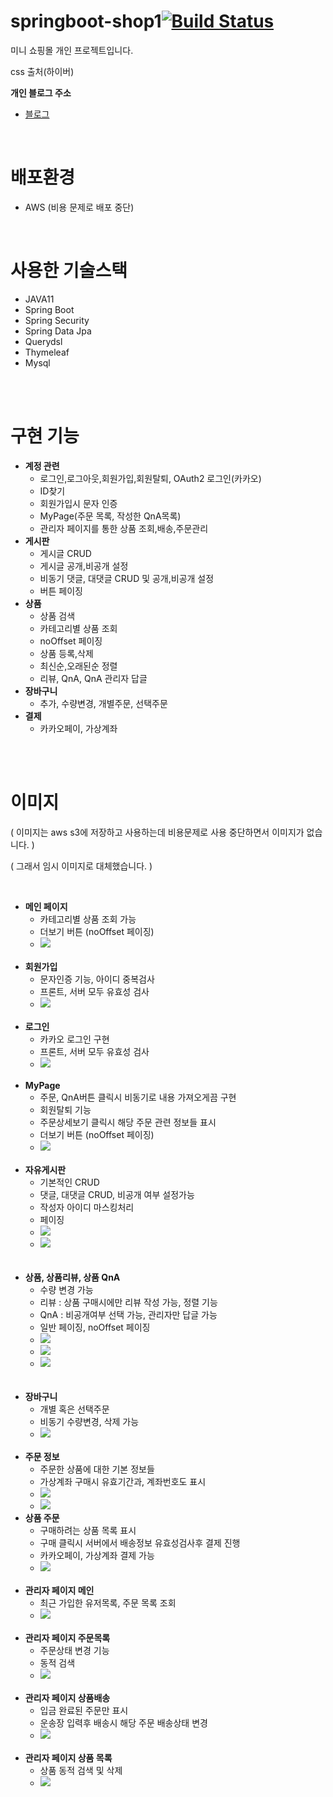 # springboot-shop1[![Build Status](https://app.travis-ci.com/Willbbik/springboot-shop1.svg?token=1bwEC37snuxQCAFWRAxt&branch=master)](https://app.travis-ci.com/Willbbik/springboot-shop1)

<p>미니 쇼핑몰 개인 프로젝트입니다.</p>
<p> css 출처(하이버) </p>
<div>
    <strong>개인 블로그 주소</strong>
    <ul>
        <li><a href="https://clear-clouds.tistory.com">블로그</a></li>
    </ul>
</div>

<br/>

<h1>배포환경</h1>
<div>
    <ul>
        <li>AWS (비용 문제로 배포 중단)</li>
    </ul>
</div>
<br/>
<h1>사용한 기술스택</h1>
<div>
    <ul>
        <li>JAVA11</li>
        <li>Spring Boot</li>
        <li>Spring Security</li>
        <li>Spring Data Jpa</li>
        <li>Querydsl</li>
        <li>Thymeleaf</li>
        <li>Mysql</li>
    </ul>
</div>
<br/>
<br/>
<h1>구현 기능</h1>
<div>
    <ul>
        <li>
            <strong>계정 관련</strong>
            <ul>
                <li>로그인,로그아웃,회원가입,회원탈퇴, OAuth2 로그인(카카오)</li>
                <li>ID찾기</li>
                <li>회원가입시 문자 인증</li>
                <li>MyPage(주문 목록, 작성한 QnA목록)</li>
                <li>관리자 페이지를 통한 상품 조회,배송,주문관리</li>
            </ul>
        </li>
        <li>
            <strong>게시판</strong>
            <ul>
                <li>게시글 CRUD</li>
                <li>게시글 공개,비공개 설정</li>
                <li>비동기 댓글, 대댓글 CRUD 및 공개,비공개 설정</li>
                <li>버튼 페이징</li>
            </ul>
        </li>
        <li>
            <strong>상품</strong>
            <ul>
                <li>상품 검색</li>
                <li>카테고리별 상품 조회</li>
                <li>noOffset 페이징</li>
                <li>상품 등록,삭제</li>
                <li>최신순,오래된순 정렬</li>
                <li>리뷰, QnA, QnA 관리자 답글</li>
            </ul>
        </li>
        <li>
            <strong>장바구니</strong>
            <ul>
                <li>추가, 수량변경, 개별주문, 선택주문</li>
            </ul>
        </li>
        <li>
            <strong>결제</strong>
            <ul>
                <li>카카오페이, 가상계좌</li>
            </ul>
        </li>
    </ul>
</div>
<br/>
<br/>
<h1>이미지</h1>
<p>( 이미지는 aws s3에 저장하고 사용하는데 비용문제로 사용 중단하면서 이미지가 없습니다. )</p>
<p>( 그래서 임시 이미지로 대체했습니다. )</p>
<br/>
<div>
    <ul>
        <li>
            <strong>메인 페이지</strong>
            <ul>
                <li>카테고리별 상품 조회 가능</li>
                <li>더보기 버튼 (noOffset 페이징)</li>
                <li>
                    <img src="https://user-images.githubusercontent.com/89326946/150293655-aaabd2a8-0587-4966-8440-7b150b2d5b80.png">
                </li>
            </ul>
        </li>
        <br/>
        <li>
            <strong>회원가입</strong>
            <ul>
                <li>문자인증 기능, 아이디 중복검사</li>
                <li>프론트, 서버 모두 유효성 검사</li>
                <li>
                    <img src="https://user-images.githubusercontent.com/89326946/150129225-9668ed2b-21ea-4f2d-87f5-d25ceeda701f.png ">
                </li>
            </ul>
        </li>
        <br/>
        <li>
            <strong>로그인</strong>
            <ul>
                <li>카카오 로그인 구현</li>
                <li>프론트, 서버 모두 유효성 검사</li>
                <li>
                    <img src="https://user-images.githubusercontent.com/89326946/150129246-d77023e6-d76b-4950-af5b-b0f1523dd198.png">
                </li>
            </ul>
        </li>
        <br/>
        <li>
            <strong>MyPage</strong>
            <ul>
                <li>주문, QnA버튼 클릭시 비동기로 내용 가져오게끔 구현</li>
                <li>회원탈퇴 기능</li>
                <li>주문상세보기 클릭시 해당 주문 관련 정보들 표시</li>
                <li>더보기 버튼 (noOffset 페이징)</li>
                <li>
                    <img src="https://user-images.githubusercontent.com/89326946/150294134-9774bb46-ac1d-49c5-b94f-6f51b576bd9d.png">
                </li>
            </ul>
        </li>
        <br/>
        <li>
            <strong>자유게시판</strong>
            <ul>
                <li>기본적인 CRUD</li>
                <li>댓글, 대댓글 CRUD, 비공개 여부 설정가능</li>
                <li>작성자 아이디 마스킹처리</li>
                <li>페이징</li>
                <li>
                    <img src="https://user-images.githubusercontent.com/89326946/150129443-4f43da01-8ed8-450f-87b6-c6c994d6e3d4.png">
                </li>
                <li>
                    <img src="https://user-images.githubusercontent.com/89326946/150262071-b6dbc5ee-1fb8-46b5-85bc-457b2a449e39.png">
                </li>
            </ul>
        </li>
        <br/>
        <br/>
        <li>
            <strong>상품, 상품리뷰, 상품 QnA</strong>
            <ul>
                <li>수량 변경 가능</li>
                <li>리뷰 : 상품 구매시에만 리뷰 작성 가능, 정렬 기능</li>
                <li>QnA : 비공개여부 선택 가능, 관리자만 답글 가능</li>
                <li>일반 페이징, noOffset 페이징</li>
                <li>
                    <img src="https://user-images.githubusercontent.com/89326946/150293680-55db76f0-9ec8-49d9-bef9-94cfbf829d99.png">
                </li>
                <li>
                    <img src="https://user-images.githubusercontent.com/89326946/150261169-4ba3f6dc-fee5-4d9c-b6d9-e4d894225d3f.png">
                </li>
                <li>
                    <img src="https://user-images.githubusercontent.com/89326946/150261150-4780b106-e5df-49d8-89a4-d5f920f0b506.png">
                </li>
            </ul>
        </li>
        <br/>
        <br/>
        <li>
            <strong>장바구니</strong>
            <ul>
                <li>개별 혹은 선택주문</li>
                <li>비동기 수량변경, 삭제 가능</li>
                <li>
                    <img src="https://user-images.githubusercontent.com/89326946/150293781-519e646c-c017-4f9a-aaf9-202f531c702f.png">
                </li>
            </ul>
        </li>
        <br/>
        <li>
            <strong>주문 정보</strong>
            <ul>
                <li>주문한 상품에 대한 기본 정보들</li>
                <li>가상계좌 구매시 유효기간과, 계좌번호도 표시</li>
                <li>
                    <img src="https://user-images.githubusercontent.com/89326946/150293700-fbaec84b-3cc9-4fa2-9c59-cecd61f2a756.png">
                </li>
                <li>
                    <img src="https://user-images.githubusercontent.com/89326946/150294626-c3d1b4cf-1517-4e89-bfca-524b3e6dcb37.png">
                </li>
            </ul>
        </li>
        <li>
            <strong>상품 주문</strong>
            <ul>
                <li>구매하려는 상품 목록 표시</li>
                <li>구매 클릭시 서버에서 배송정보 유효성검사후 결제 진행</li>
                <li>카카오페이, 가상계좌 결제 가능</li>
                <li>
                    <img src="https://user-images.githubusercontent.com/89326946/150293743-7034ca49-43d5-41c5-8a3d-eaf673efef3d.png">
                </li>
            </ul>
        </li>
        <br/>
        <li>
            <strong>관리자 페이지 메인</strong>
            <ul>
                <li>최근 가입한 유저목록, 주문 목록 조회</li>
                <li>
                    <img src="https://user-images.githubusercontent.com/89326946/150129475-eaef4772-64d6-42bb-9f7f-9cd55950756b.png">
                </li>
            </ul>
        </li>
        <br/>
        <li>
            <strong>관리자 페이지 주문목록</strong>
            <ul>
                <li>주문상태 변경 기능</li>
                <li>동적 검색</li>
                <li>
                    <img src="https://user-images.githubusercontent.com/89326946/150129493-4f176fcb-e4a3-4b90-a39f-5d5a3a83a6d6.png">
                </li>
            </ul>
        </li>
        <br/>
        <li>
            <strong>관리자 페이지 상품배송</strong>
            <ul>
                <li>입금 완료된 주문만 표시</li>
                <li>운송장 입력후 배송시 해당 주문 배송상태 변경</li>
                <li>
                    <img src="https://user-images.githubusercontent.com/89326946/150293811-24e6beaa-9b10-430d-9dbe-d4c64ea7fa51.png">
                </li>
            </ul>
        </li>
        <br/>
        <li>
            <strong>관리자 페이지 상품 목록</strong>
            <ul>
                <li>상품 동적 검색 및 삭제</li>
                <li>
                    <img src="https://user-images.githubusercontent.com/89326946/150293851-7689a098-f254-4fbd-b6ed-b31fd2d0a299.png">
                </li>
            </ul>
        </li>
    </ul>
</div>
<br/>
<br/>

